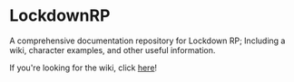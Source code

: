 # LockdownRP
A comprehensive documentation repository for Lockdown RP; Including a wiki, character examples, and other useful information.

If you're looking for the wiki, click [here](https://github.com/LockdownRP-PZ/LockdownRP/wiki)!
